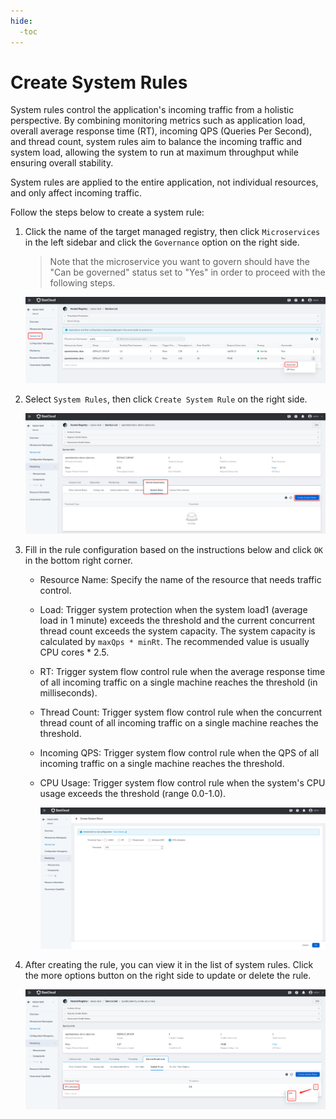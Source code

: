 ```yaml
---
hide:
  -toc
---
```


# Create System Rules

System rules control the application's incoming traffic from a holistic perspective. By combining monitoring metrics such as application load, overall average response time (RT), incoming QPS (Queries Per Second), and thread count, system rules aim to balance the incoming traffic and system load, allowing the system to run at maximum throughput while ensuring overall stability.

System rules are applied to the entire application, not individual resources, and only affect incoming traffic.

Follow the steps below to create a system rule:

1. Click the name of the target managed registry, then click `Microservices` in the left sidebar and click the `Governance` option on the right side.

    > Note that the microservice you want to govern should have the "Can be governed" status set to "Yes" in order to proceed with the following steps.

    ![](../../../images/gov00.png)

2. Select `System Rules`, then click `Create System Rule` on the right side.

    ![](../../../images/gov14.png)

3. Fill in the rule configuration based on the instructions below and click `OK` in the bottom right corner.

    - Resource Name: Specify the name of the resource that needs traffic control.
    - Load: Trigger system protection when the system load1 (average load in 1 minute) exceeds the threshold and the current concurrent thread count exceeds the system capacity. The system capacity is calculated by `maxQps * minRt`. The recommended value is usually CPU cores * 2.5.
    - RT: Trigger system flow control rule when the average response time of all incoming traffic on a single machine reaches the threshold (in milliseconds).
    - Thread Count: Trigger system flow control rule when the concurrent thread count of all incoming traffic on a single machine reaches the threshold.
    - Incoming QPS: Trigger system flow control rule when the QPS of all incoming traffic on a single machine reaches the threshold.
    - CPU Usage: Trigger system flow control rule when the system's CPU usage exceeds the threshold (range 0.0-1.0).
   
      ![](../../../images/gov15.png)

4. After creating the rule, you can view it in the list of system rules. Click the more options button on the right side to update or delete the rule.

    ![](../../../images/gov16.png)
